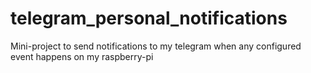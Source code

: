 # telegram_personal_notifications
Mini-project to send notifications to my telegram when any configured event happens on my raspberry-pi
